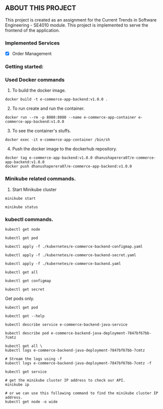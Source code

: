 ## ABOUT THIS PROJECT

This project is created as an assignment for the Current Trends in Software Engineering - SE4010 module.
This project is implemented to serve the frontend of the application.

### Implemented Services

- [x] Order Management

### Getting started:

### Used Docker commands

1. To build the docker image.

```console
docker build -t e-commerce-app-backend:v1.0.0 .
```

2. To run create and run the container.

```console
docker run --rm -p 8080:8080 --name e-commerce-app-container e-commerce-app-backend:v1.0.0
```

3. To see the container's stuffs.

```console
docker exec -it e-commerce-app-container /bin/sh
```

4. Push the docker image to the dockerhub repository.

```console
docker tag e-commerce-app-backend:v1.0.0 dhanushaperera07/e-commerce-app-backend:v1.0.0
docker push dhanushaperera07/e-commerce-app-backend:v1.0.0
```

### Minikube related commands.

1. Start Minikube cluster

```console
minikube start
```

```console
minikube status
```

### kubectl commands.

```console
kubectl get node
```

```console
kubectl get pod
```

```console
kubectl apply -f ./kubernetes/e-commerce-backend-configmap.yaml
```

```console
kubectl apply -f ./kubernetes/e-commerce-backend-secret.yaml
```

```console
kubectl apply -f ./kubernetes/e-commerce-backend.yaml
```

```console
kubectl get all
```

```console
kubectl get configmap
```

```console
kubectl get secret
```

Get pods only.

```console
kubectl get pod
```

```console
kubectl get --help
```

```console
kubectl describe service e-commerce-backend-java-service
```

```console
kubectl describe pod e-commerce-backend-java-deployment-7847bf67bb-7cmtz
```

```console
kubectl get all \
kubectl logs e-commerce-backend-java-deployment-7847bf67bb-7cmtz

# Stream the logs using -f
kubectl logs e-commerce-backend-java-deployment-7847bf67bb-7cmtz -f
```

```console
kubectl get service

# get the minikube cluster IP address to check our API.
minikube ip

# or we can use this following command to find the minikube cluster IP address.
kubectl get node -o wide
```